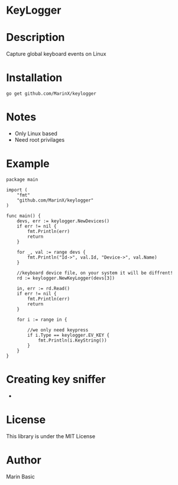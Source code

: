 # KeyLogger

# Description
Capture global keyboard events on Linux

# Installation
    go get github.com/MarinX/keylogger
# Notes
* Only Linux based
* Need root privilages


# Example
    package main

    import (
	    "fmt"
	    "github.com/MarinX/keylogger"
    )

    func main() {
	    devs, err := keylogger.NewDevices()
	    if err != nil {
		    fmt.Println(err)
		    return
	    }

	    for _, val := range devs {
		    fmt.Println("Id->", val.Id, "Device->", val.Name)
	    }

	    //keyboard device file, on your system it will be diffrent!
	    rd := keylogger.NewKeyLogger(devs[3])

	    in, err := rd.Read()
	    if err != nil {
		    fmt.Println(err)
		    return
	    }

	    for i := range in {

		    //we only need keypress
		    if i.Type == keylogger.EV_KEY {
			    fmt.Println(i.KeyString())
		    }
	    }
    }

# Creating key sniffer
* <link>


# License
This library is under the MIT License
# Author
Marin Basic 
